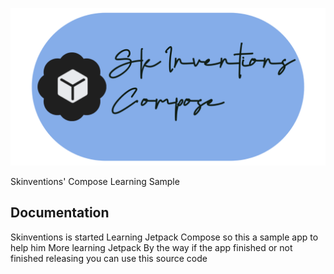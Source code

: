 ![Logo](banner.png)

Skinventions' Compose Learning Sample




## Documentation
Skinventions is started Learning Jetpack Compose so this a sample app to help him More learning Jetpack 
By the way if the app finished or not finished releasing you can use this source code 

